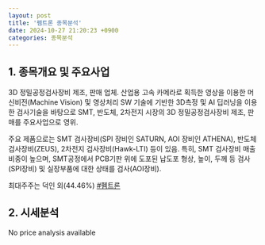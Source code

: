 ```yaml
---
layout: post
title: '펨트론 종목분석'
date: 2024-10-27 21:20:23 +0900
categories: 종목분석
---
```


## 1. 종목개요 및 주요사업

3D 정밀공정검사장비 제조, 판매 업체. 산업용 고속 카메라로 획득한 영상을 이용한 머신비전(Machine Vision) 및 영상처리 SW 기술에 기반한 3D측정 및 AI 딥러닝을 이용한 검사기술을 바탕으로 SMT, 반도체, 2차전지 시장의 3D 정밀공정검사장비 제조, 판매를 주요사업으로 영위. 

주요 제품으로는 SMT 검사장비(SPI 장비인 SATURN, AOI 장비인 ATHENA), 반도체 검사장비(ZEUS), 2차전지 검사장비(Hawk-LTI) 등이 있음. 특히, SMT 검사장비 매출 비중이 높으며, SMT공정에서 PCB기판 위에 도포된 납도포 형상, 높이, 두께 등 검사(SPI장비) 및 실장부품에 대한 상태를 검사(AOI장비).

최대주주는 덕인 외(44.46%)
[#펨트론](#)

## 2. 시세분석

No price analysis available
